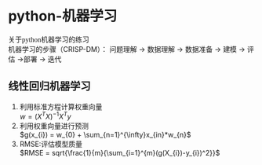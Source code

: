 # python-机器学习
<font face="仿宋"> 关于python机器学习的练习 </font>  
机器学习的步骤（CRISP-DM）：
问题理解 $\longrightarrow$ 数据理解 $\longrightarrow$ 数据准备 $\longrightarrow$ 建模 $\longrightarrow$ 评估 $\longrightarrow$部署 $\longrightarrow$ 迭代

## 线性回归机器学习 

1. 利用标准方程计算权重向量  
   $w = (X^{T}X)^{-1}X^{T}y$
2. 利用权重向量进行预测  
   $g(x_{i}) = w_{0} + \sum_{n=1}^{\infty}x_{in}*w_{n}$
3. RMSE:评估模型质量  
   $RMSE = sqrt{\frac{1}{m}{\sum_{i=1}^{m}(g(X_{i})-y_{i})^2}}$
